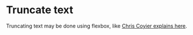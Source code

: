 # Truncate text

Truncating text may be done using flexbox, like [Chris Coyier explains here](https://css-tricks.com/flexbox-truncated-text/).
